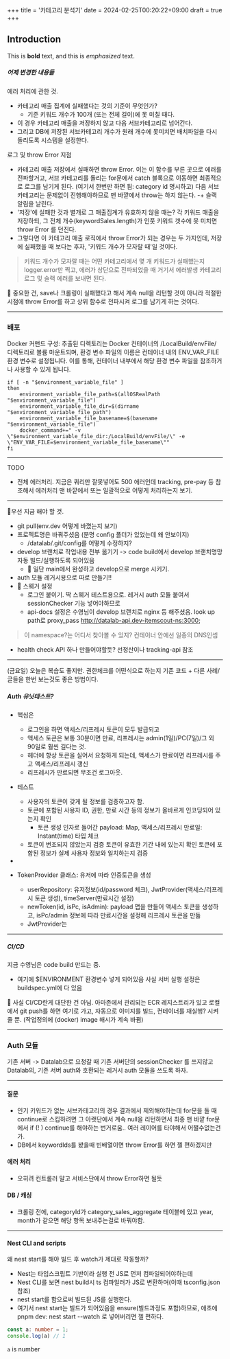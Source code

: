 +++
title = '카테고리 분석기'
date = 2024-02-25T00:20:22+09:00
draft = true
+++
## Introduction

This is **bold** text, and this is *emphasized* text.


##### 어제 변경한 내용들
에러 처리에 관한 것.
- 카테고리 매출 집계에 실패했다는 것의 기준이 무엇인가?
	- 기준 키워드 개수가 100개 (또는 전체 길이)에 못 미칠 때다.
- 이 경우 카테고리 매출을 저장하지 않고 다음 서브카테고리로 넘어간다.
- 그리고 DB에 저장된 서브카테고리 개수가 원래 개수에 못미치면
배치파일을 다시 돌리도록 시스템을 설정한다.  	

로그 및 throw Error 지점
- 카테고리 매출 저장에서 실패하면 throw Error.
이는 이 함수를 부른 곳으로 에러를 전파할거고,
서브 카테고리를 돌리는 for문에서 catch 블록으로 이동하면 
최종적으로 로그를 남기게 된다. (여기서 한번만 하면 됨: category id 명시하고)
다음 서브카테고리는 문제없이 진행해야하므로 맨 바깥에서 throw는 하지 않는다. 
-+ 슬랙 알림을 날린다.
- '저장'에 실패한 것과 별개로 그 매출집계가 유효하지 않을 때는?
각 키워드 매출을 저장하되, 그 전체 개수(keywordSales.length)가 인풋 키워드 갯수에 못 미치면 throw Error 를 던진다. 
- 그렇다면 이 카테고리 매출 로직에서 throw Error가 되는 경우는 두 가지인데,
저장에 실패했을 때 보다는 후자, '키워드 개수가 모자랄 때'일 것이다. 
> 키워드 개수가 모자랄 때는 어떤 카테고리에서 몇 개 키워드가 실패했는지 logger.error만 찍고,
> 에러가 상단으로 전파되었을 때 거기서 에러발생 카테고리 로그 및 슬랙 에러를 보내면 된다. 

🍎 중요한 건, save나 크롤링이 실패했다고 해서 계속 null을 리턴할 것이 아니라
적절한 시점에 throw Error를 하고 상위 함수로 전파시켜 로그를 남기게 하는 것이다. 

---
### 배포

Docker 커맨드 구성: 추출된 디렉토리는 Docker 컨테이너의 /LocalBuild/envFile/ 디렉토리로 볼륨 마운트되며, 환경 변수 파일의 이름은 컨테이너 내의 ENV_VAR_FILE 환경 변수로 설정됩니다. 이를 통해, 컨테이너 내부에서 해당 환경 변수 파일을 참조하거나 사용할 수 있게 됩니다.
```shell
if [ -n "$environment_variable_file" ]
then
    environment_variable_file_path=$(allOSRealPath "$environment_variable_file")
    environment_variable_file_dir=$(dirname "$environment_variable_file_path")
    environment_variable_file_basename=$(basename "$environment_variable_file")
    docker_command+=" -v \"$environment_variable_file_dir:/LocalBuild/envFile/\" -e \"ENV_VAR_FILE=$environment_variable_file_basename\""
fi
```


---
TODO
- 전체 에러처리. 지금은 쿼리만 잘못넣어도 500 에러인데
tracking, pre-pay 등 참조해서 에러처리 맨 바깥에서 또는 일괄적으로 어떻게 처리하는지 보기.


---
🍏우선 지금 해야 할 것.
- git pull(env.dev 어떻게 바꼈는지 보기)
- 프로젝트명은 바꿔주셨음 (분명 config 폴더가 있었는데 왜 안보이지)
	- /datalab/.git/config를 어떻게 수정하지?  
- develop 브랜치로 작업내용 전부 옮기기 -> code build에서 develop 브랜치명망 자동 빌드/실행하도록 되어있음
	- 👗 일단 main에서 완성하고 develop으로 merge 시키기.  
- auth 모듈 레거시용으로 따로 만들기!!
- 👗 스웨거 설정
	- 로그인 붙이기. 딱 스웨거 테스트용으로. 레거시 auth 모듈 붙여서 sessionChecker 기능 넣어야하므로
	- api-docs 설정은 수영님이 develop 브랜치로 nginx 등 해주셨음.
	look up path로 proxy_pass http://datalab-api.dev-itemscout-ns:3000; 
> 이 namespace?는 어디서 찾아볼 수 있지? 컨테이너 안에선 일종의 DNS인셈
- health check API 하나 만들어야할듯? 선정산이나 tracking-api 참조

---
(금요일) 오늘은 복습도 좋지만.
권한체크를 어떤식으로 하는지 기존 코드 + 다른 사례/글들을 한번 보는것도 좋은 방법이다.

##### Auth 유닛테스트?
- 핵심은
	- 로그인을 하면 액세스/리프레시 토큰이 모두 발급되고
	- 액세스 토큰은 보통 30분이면 만료, 리프레시는 admin(1일)/PC(7일)/그 외 90일로 훨씬 길다는 것.
	- 헤더에 항상 토큰을 실어서 요청하게 되는데, 액세스가 만료이면 리프레시를 주고 액세스/리프레시 갱신
	- 리프레시가 만료되면 무조건 로그아웃. 
- 테스트
	- 사용자의 토큰이 갖게 될 정보를 검증하고자 함.
	- 토큰에 포함된 사용자 ID, 권한, 만료 시간 등의 정보가 올바르게 인코딩되어 있는지 확인
		- 토큰 생성 인자로 들어간 payload: Map, 액세스/리프레시 만료일: Instant(time) 타입 체크
	- 토큰이 변조되지 않았는지 검증
	토큰이 유효한 기간 내에 있는지 확인
	토큰에 포함된 정보가 실제 사용자 정보와 일치하는지 검증
- 

- TokenProvider 클래스: 유저에 따라 인증토큰을 생성
	- userRepository: 유저정보(id/password 체크), 
	JwtProvider(액세스/리프레시 토큰 생성), 
	timeServer(만료시간 설정)
	- newToken(id, isPc, isAdmin): payload 맵을 만들어 액세스 토큰을 생성하고, 
	isPc/admin 정보에 따라 만료시간을 설정해 리프레시 토큰을 만듦
	- JwtProvider는 

---
##### CI/CD
지금 수영님은 code build 만드는 중.
- 여기에 $ENVIRONMENT 환경변수 넣게 되어있음
사실 서버 실행 설정은 buildspec.yml에 다 있음

🍏 사실 CI/CD란게 대단한 건 아님.
아마존에서 관리되는 ECR 레지스트리가 있고
로컬에서 git push를 하면 여기로 가고,
자동으로 이미지를 빌드, 컨테이너를 재실행? 시켜줄 뿐.
(작업정의에 (docker) image 해시가 계속 바뀜)

---
### Auth 모듈
기존 서버 -> Datalab으로 요청갈 때 
기존 서버단의 sessionChecker 를 쓰지않고
Datalab의, 기존 서버 auth와 호환되는 레거시 auth 모듈을 쓰도록 하자.

---
#### 질문
- 인기 키워드가 없는 서브카테고리의 경우 결과에서 제외해야하는데
for문을 돌 때 continue로 스킵하려면 그 아랫단에서 계속 null을 리턴하면서 최종 맨 바깥 for문에서 if (! ) continue를 해야하는 번거로움.. 여러 레이어를 타야해서 어쩔수없는건가.
- DB에서 keywordIds를 봤을때 빈배열이면 throw Error를 하면 젤 편하겠지만



#### 에러 처리
- 오히려 컨트롤러 말고 서비스단에서 throw Error하면 될듯

#### DB / 캐싱
- 크롤링 전에, categoryId가 category_sales_aggregate 테이블에 있고 year, month가 같으면 해당 항목 보내주는걸로 바꿔야함.

---
#### Nest CLI and scripts
왜 nest start를 해야 빌드 후 watch가 제대로 작동할까?
- Nest는 타입스크립트 기반이라 실행 전 JS로 먼저 컴파일되어야하는데
- Nest CLI를 보면 nest build시 ts 컴파일러가 JS로 변환하며(이때 tsconfig.json 참조)
- nest start를 함으로써 빌드된 JS를 실행한다. 
- 여기서 nest start는 빌드가 되어있음을 ensure(빌드과정도 포함)하므로, 애초에 pnpm dev: nest start --watch 로 넣어버리면 젤 편하다.


```typescript
const a: number = 1;
console.log(a) // 1
```

`a` is number
